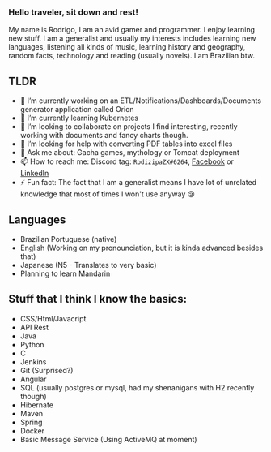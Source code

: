 ### Hello traveler, sit down and rest!

My name is Rodrigo, I am an avid gamer and programmer. I enjoy learning new stuff. I am a generalist and usually my interests includes learning new languages, listening all kinds of music, learning history and geography, random facts, technology and reading (usually novels). I am Brazilian btw.

## TLDR
- 🔭 I’m currently working on an ETL/Notifications/Dashboards/Documents generator application called Orion
- 🌱 I’m currently learning Kubernetes
- 👯 I’m looking to collaborate on projects I find interesting, recently working with documents and fancy charts though.
- 🤔 I’m looking for help with converting PDF tables into excel files
- 💬 Ask me about: Gacha games, mythology or Tomcat deployment
- 📫 How to reach me: Discord tag: `RodizipaZX#6264`, [Facebook](https://facebook.com/rodizipa) or [LinkedIn](https://www.linkedin.com/in/rodizipa/)
- ⚡ Fun fact: The fact that I am a generalist means I have lot of unrelated knowledge that most of times I won't use anyway 😢

## Languages
- Brazilian Portuguese (native)
- English (Working on my pronounciation, but it is kinda advanced besides that)
- Japanese (N5 - Translates to very basic)
- Planning to learn Mandarin

## Stuff that I think I know the basics:
- CSS/Html/Javacript
- API Rest
- Java
- Python
- C
- Jenkins
- Git (Surprised?)
- Angular
- SQL (usually postgres or mysql, had my shenanigans with H2 recently though)
- Hibernate
- Maven
- Spring
- Docker
- Basic Message Service (Using ActiveMQ at moment)

<!--
**rodizipa/rodizipa** is a ✨ _special_ ✨ repository because its `README.md` (this file) appears on your GitHub profile.

Here are some ideas to get you started:

- 🔭 I’m currently working on ...
- 🌱 I’m currently learning ...
- 👯 I’m looking to collaborate on ...
- 🤔 I’m looking for help with ...
- 💬 Ask me about ...
- 📫 How to reach me: ...
- 😄 Pronouns: ...
- ⚡ Fun fact: ...
-->

